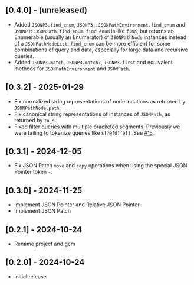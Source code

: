 ## [0.4.0] - (unreleased)

- Added `JSONP3.find_enum`, `JSONP3::JSONPathEnvironment.find_enum` and `JSONP3::JSONPath.find_enum`. `find_enum` is like `find`, but returns an Enumerable (usually an Enumerator) of `JSONPathNode` instances instead of a `JSONPathNodeList`. `find_enum` can be more efficient for some combinations of query and data, especially for large data and recursive queries.
- Added `JSONP3.match`, `JSONP3.match?`, `JSONP3.first` and equivalent methods for `JSONPathEnvironment` and `JSONPath`.

## [0.3.2] - 2025-01-29

- Fix normalized string representations of node locations as returned by `JSONPathNode.path`.
- Fix canonical string representations of instances of `JSONPath`, as returned by `to_s`.
- Fixed filter queries with multiple bracketed segments. Previously we were failing to tokenize queries like `$[?@[0][0]]`. See [#15](https://github.com/jg-rp/ruby-json-p3/issues/15).

## [0.3.1] - 2024-12-05

- Fix JSON Patch `move` and `copy` operations when using the special JSON Pointer token `-`.

## [0.3.0] - 2024-11-25

- Implement JSON Pointer and Relative JSON Pointer
- Implement JSON Patch

## [0.2.1] - 2024-10-24

- Rename project and gem

## [0.2.0] - 2024-10-24

- Initial release
